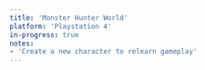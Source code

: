 ```yaml
---
title: 'Monster Hunter World'
platform: 'Playstation 4'
in-progress: true
notes:
- 'Create a new character to relearn gameplay'
---
```

